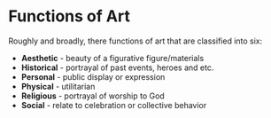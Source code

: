 # Functions of Art
Roughly and broadly, there functions of art that are classified into six:
- **Aesthetic** - beauty of a figurative figure/materials
- **Historical** - portrayal of past events, heroes and etc.
- **Personal** - public display or expression
- **Physical** - utilitarian
- **Religious** - portrayal of worship to God
- **Social** - relate to celebration or collective behavior